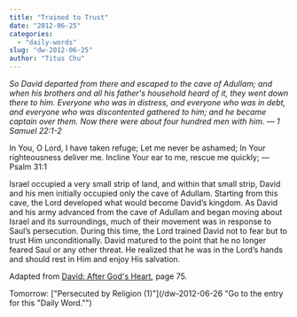 ```yaml
---
title: "Trained to Trust"
date: "2012-06-25"
categories: 
  - "daily-words"
slug: "dw-2012-06-25"
author: "Titus Chu"
---
```


_So David departed from there and escaped to the cave of Adullam; and when his brothers and all his father's household heard of it, they went down there to him. Everyone who was in distress, and everyone who was in debt, and everyone who was discontented gathered to him; and he became captain over them. Now there were about four hundred men with him. — 1 Samuel 22:1-2_

In You, O Lord, I have taken refuge; Let me never be ashamed; In Your righteousness deliver me. Incline Your ear to me, rescue me quickly; — Psalm 31:1

Israel occupied a very small strip of land, and within that small strip, David and his men initially occupied only the cave of Adullam. Starting from this cave, the Lord developed what would become David’s kingdom. As David and his army advanced from the cave of Adullam and began moving about Israel and its surroundings, much of their movement was in response to Saul’s persecution. During this time, the Lord trained David not to fear but to trust Him unconditionally. David matured to the point that he no longer feared Saul or any other threat. He realized that he was in the Lord’s hands and should rest in Him and enjoy His salvation.

Adapted from [David: After God's Heart](/book-david "Go to the listing for this book.")_[,](/book-journey "Go to the listing for this book.")_ page 75.

Tomorrow: ["Persecuted by Religion (1)"](/dw-2012-06-26 "Go to the entry for this "Daily Word."")
